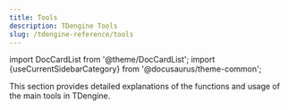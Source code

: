 ```yaml
---
title: Tools
description: TDengine Tools
slug: /tdengine-reference/tools
---
```


import DocCardList from '@theme/DocCardList';
import {useCurrentSidebarCategory} from '@docusaurus/theme-common';

This section provides detailed explanations of the functions and usage of the main tools in TDengine.

<DocCardList items={useCurrentSidebarCategory().items}/>
